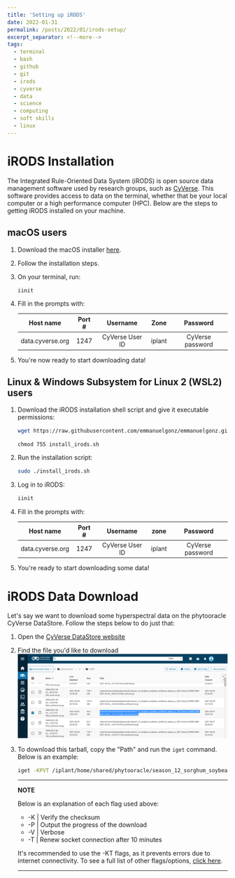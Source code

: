 ```yaml
---
title: 'Setting up iRODS'
date: 2022-01-31
permalink: /posts/2022/01/irods-setup/
excerpt_separator: <!--more-->
tags:
  - terminal
  - bash
  - github
  - git 
  - irods
  - cyverse
  - data
  - science
  - computing
  - soft skills
  - linux
---
```


# iRODS Installation
The Integrated Rule-Oriented Data System (iRODS) is open source data management software used by research groups, such as [CyVerse](https://cyverse.org/data-store). This software provides access to data on the terminal, whether that be your local computer or a high performance computer (HPC). Below are the steps to getting iRODS installed on your machine.

## macOS users 

1. Download the macOS installer [here](https://cyverse.atlassian.net/wiki/download/attachments/241869823/cyverse-icommands-4.1.9.pkg?version=3&modificationDate=1472820029000&cacheVersion=1&api=v2).
2. Follow the installation steps. 
3. On your terminal, run: 
   
    ```bash
    iinit
    ```

4. Fill in the prompts with:
    
    |Host name|Port #|Username|Zone|Password|
    |:--------------:|:--:|:-------------:|:----:|:--------------:|
    |data.cyverse.org|1247|CyVerse User ID|iplant|CyVerse password|

5. You're now ready to start downloading data!

## Linux & Windows Subsystem for Linux 2 (WSL2) users 

1. Download the iRODS installation shell script and give it executable permissions:

    ```bash
    wget https://raw.githubusercontent.com/emmanuelgonz/emmanuelgonz.github.io/master/files/install_irods.sh 
    ```

    ```
    chmod 755 install_irods.sh
    ```

2. Run the installation script:
   
   ```bash
   sudo ./install_irods.sh
   ```

3. Log in to iRODS:
   
    ```bash
    iinit
    ```

4. Fill in the prompts with:
    
    |Host name|Port #|Username|zone|Password|
    |:--------------:|:--:|:-------------:|:----:|:--------------:|
    |data.cyverse.org|1247|CyVerse User ID|iplant|CyVerse password|

5. You're ready to start downloading some data! 

# iRODS Data Download 
Let's say we want to download some hyperspectral data on the phytooracle CyVerse DataStore. Follow the steps below to do just that: 

1. Open the [CyVerse DataStore website](https://de.cyverse.org/data/ds/iplant/home/shared/phytooracle/season_12_sorghum_soybean_sunflower_tepary_yr_2021/level_0/VNIR?selectedOrder=asc&selectedOrderBy=name&selectedPage=0&selectedRowsPerPage=100)

2. Find the file you'd like to download
    ![](/images/vnir_download.png)

3. To download this tarball, copy the "Path" and run the ```iget``` command. Below is an example: 
    
    ```bash
    iget -KPVT /iplant/home/shared/phytooracle/season_12_sorghum_soybean_sunflower_tepary_yr_2021/level_0/VNIR/VNIR-2021-05-29__12-17-47-496_sunflower.tar.gz
    ```

    ---
    **NOTE**

    Below is an explanation of each flag used above:
     - -K | Verify the checksum
     - -P | Output the progress of the download
     - -V | Verbose
     - -T | Renew socket connection after 10 minutes

    It's recommended to use the -KT flags, as it prevents errors due to internet connectivity. To see a full list of other flags/options, [click here](https://docs.irods.org/master/icommands/user/#iget).

    ---